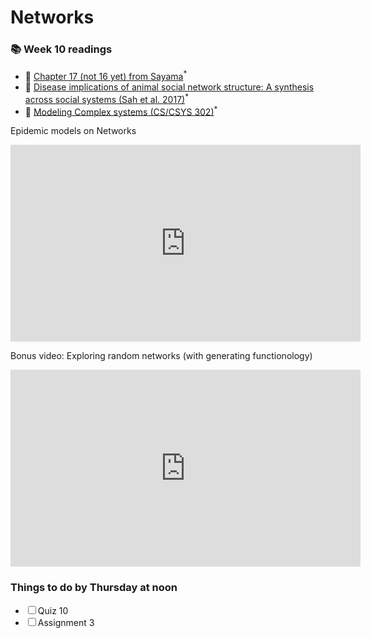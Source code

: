 
# Networks

<div class="reading-box">
  <h3>📚 Week 10 readings</h3>
  <ul class="reading-list">
    <li><span>📖</span> <a href="https://math.libretexts.org/Bookshelves/Scientific_Computing_Simulations_and_Modeling/Introduction_to_the_Modeling_and_Analysis_of_Complex_Systems_(Sayama)/17%3A_Dynamical_Networks_II__Analysis_of_Network_Topologies" target="_blank">Chapter 17 (not 16 yet) from Sayama</a><sup>*</sup></li>
    <li><span>📖</span> <a href="https://brightspace.uvm.edu/content/enforced/89569-202409-AM-Crosslisted/csfiles/home_dir/courses/202209-0824C-Merged/Sahetal2017_DiseaseImplications.pdf?ou=89569" target="_blank">Disease implications of animal social network structure: A synthesis across social systems (Sah et al. 2017)</a><sup>*</sup></li>
    <li><span>📖</span> <a href="https://github.com/jstonge/2024Fall-MOCS/blob/main/docs/readings/CSYS302_ModCompSys_MeanFieldOnNetworks.pdf" target="_blank">Modeling Complex systems (CS/CSYS 302)</a><sup>*</sup></li>
  </ul>
</div>

Epidemic models on Networks

<iframe src="https://www.youtube.com/embed/5NGFDnJKiKA?wmode=opaque" width="560" height="315" frameborder="0" allowfullscreen></iframe>

Bonus video: Exploring random networks (with generating functionology)

<iframe src="https://streaming.uvm.edu/media/embed/PnBA3mr/" width="560" height="315" frameborder="0" allowfullscreen></iframe>


<div class="callout-box">
  <h3>Things to do by Thursday at noon</h3>
  <ul class="checklist">
    <li><input type="checkbox" id="task1"><label for="task1">Quiz 10</label></li>
    <li><input type="checkbox" id="task1"><label for="task1">Assignment 3</label></li>
  </ul>
</div>
